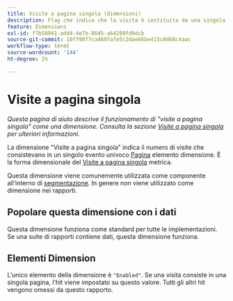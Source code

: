 ```yaml
---
title: Visite a pagina singola (dimensioni)
description: Flag che indica che la visita è costituita da una singola pagina.
feature: Dimensions
exl-id: f7b58941-add4-4e7b-8645-a64280fd9dcb
source-git-commit: 10ff98f7ca4697afe5c2dae66be415c0d68c4aac
workflow-type: tm+mt
source-wordcount: '144'
ht-degree: 2%

---
```


# Visite a pagina singola

*Questa pagina di aiuto descrive il funzionamento di &quot;visite a pagina singola&quot; come una dimensione. Consulta la sezione [Visite a pagina singola](../metrics/single-page-visits.md) per ulteriori informazioni.*

La dimensione &quot;Visite a pagina singola&quot; indica il numero di visite che consistevano in un singolo evento univoco [Pagina](page.md) elemento dimensione. È la forma dimensionale del [Visite a pagina singola](../metrics/single-page-visits.md) metrica.

Questa dimensione viene comunemente utilizzata come componente all’interno di [segmentazione](../segmentation/seg-home.md). In genere non viene utilizzato come dimensione nei rapporti.

## Popolare questa dimensione con i dati

Questa dimensione funziona come standard per tutte le implementazioni. Se una suite di rapporti contiene dati, questa dimensione funziona.

## Elementi Dimension

L’unico elemento della dimensione è `"Enabled"`. Se una visita consiste in una singola pagina, l’hit viene impostato su questo valore. Tutti gli altri hit vengono omessi da questo rapporto.
